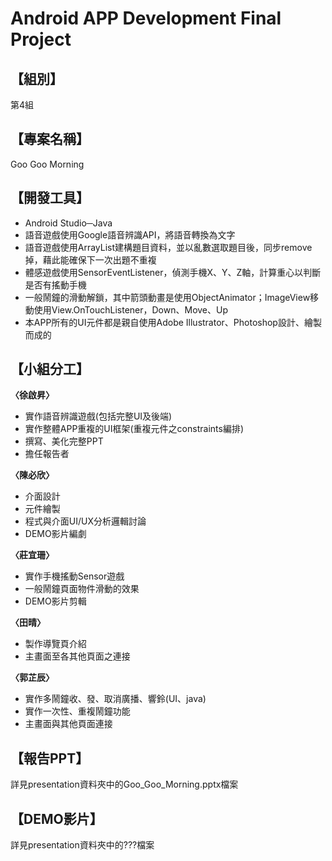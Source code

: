 ﻿# Android APP Development Final Project

## 【組別】
第4組

## 【專案名稱】
Goo Goo Morning

## 【開發工具】
* Android Studio─Java
* 語音遊戲使用Google語音辨識API，將語音轉換為文字
* 語音遊戲使用ArrayList建構題目資料，並以亂數選取題目後，同步remove掉，藉此能確保下一次出題不重複
* 體感遊戲使用SensorEventListener，偵測手機X、Y、Z軸，計算重心以判斷是否有搖動手機
* 一般鬧鐘的滑動解鎖，其中箭頭動畫是使用ObjectAnimator；ImageView移動使用View.OnTouchListener，Down、Move、Up
* 本APP所有的UI元件都是親自使用Adobe Illustrator、Photoshop設計、繪製而成的

## 【小組分工】
**〈徐啟昇〉**
* 實作語音辨識遊戲(包括完整UI及後端)
* 實作整體APP重複的UI框架(重複元件之constraints編排)
* 撰寫、美化完整PPT
* 擔任報告者

**〈陳必欣〉**
* 介面設計
* 元件繪製
* 程式與介面UI/UX分析邏輯討論
* DEMO影片編劇

**〈莊宜珊〉**
* 實作手機搖動Sensor遊戲
* 一般鬧鐘頁面物件滑動的效果
* DEMO影片剪輯

**〈田晴〉**
* 製作導覽頁介紹
* 主畫面至各其他頁面之連接 

**〈郭芷辰〉**
* 實作多鬧鐘收、發、取消廣播、響鈴(UI、java)
* 實作一次性、重複鬧鐘功能
* 主畫面與其他頁面連接

## 【報告PPT】
詳見presentation資料夾中的Goo_Goo_Morning.pptx檔案

## 【DEMO影片】
詳見presentation資料夾中的???檔案